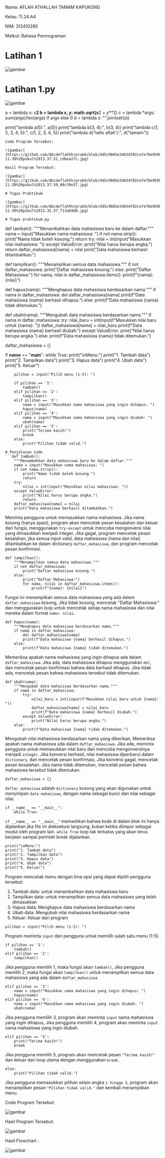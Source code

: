 Nama: AFLAH ATHALLAH TAMAM KAPUKONG

Kelas: TI.24.A4

NIM: 312410280

Matkul: Bahasa Pemrograman

# Latihan 1

![gambar](https://github.com/Abcdeflahhh/prak6/blob/a5fdd9ebc835f6116fb9221f1e6438bd1e25f345/image/Gambar%20WhatsApp%202024-11-30%20pukul%2013.35.43_27cc2b48.jpg)

# Latihan 1.py

![gambar](https://github.com/Abcdeflahhh/prak6/blob/dd5c9885e34634702ce7e70e9598f36c6b0d4756/image/Gambar%20WhatsApp%202024-11-30%20pukul%2013.35.43_27cc2b48.jpg)

a = lambda x: x**2
b = lambda x, y: math.sqrt(x**2 + y**2)
c = lambda *args: sum(args)/len(args) if args else 0
d = lambda s: "".join(set(s)) 

print("lambda a(5):", a(5))
print("lambda b(3, 4):", b(3, 4))
print("lambda c(1, 2, 3, 4, 5):", c(1, 2, 3, 4, 5))
print("lambda d('hello aflah'):", d("tamam"))
```
Code Program Tersebut:

![gambar](https://github.com/Abcdeflahhh/prak6/blob/dd5c9885e34634702ce7e70e9598f36c6b0d4756/image/Gambar%20WhatsApp%202024-11-30%20pukul%2013.37.51_cdbea27c.jpg)

Hasil Program Tersebut:

![gambar](https://github.com/Abcdeflahhh/prak6/blob/dd5c9885e34634702ce7e70e9598f36c6b0d4756/image/Gambar%20WhatsApp%202024-11-30%20pukul%2013.37.59_08c39e37.jpg)

# Tugas Praktikum

![gambar](https://github.com/Abcdeflahhh/prak6/blob/dd5c9885e34634702ce7e70e9598f36c6b0d4756/image/Gambar%20WhatsApp%202024-11-30%20pukul%2013.35.57_f13ab9d8.jpg)

# Tugas praktikum.py
```
def tambah():
    """Menambahkan data mahasiswa baru ke dalam daftar."""
    nama = input("Masukkan nama mahasiswa: ")
    if not nama.strip():
        print("Nama tidak boleh kosong.")
        return
    try:
        nilai = int(input("Masukkan nilai mahasiswa: "))
    except ValueError:
        print("Nilai harus berupa angka.")
        return
    daftar_mahasiswa[nama] = nilai
    print("Data mahasiswa berhasil ditambahkan.")

def tampilkan():
    """Menampilkan semua data mahasiswa."""
    if not daftar_mahasiswa:
        print("Daftar mahasiswa kosong.")
    else:
        print("Daftar Mahasiswa:")
        for nama, nilai in daftar_mahasiswa.items():
            print(f"{nama}: {nilai}")

def hapus(nama):
    """Menghapus data mahasiswa berdasarkan nama."""
    if nama in daftar_mahasiswa:
        del daftar_mahasiswa[nama]
        print(f"Data mahasiswa {nama} berhasil dihapus.")
    else:
        print(f"Data mahasiswa {nama} tidak ditemukan.")

def ubah(nama):
    """Mengubah data mahasiswa berdasarkan nama."""
    if nama in daftar_mahasiswa:
        try:
            nilai_baru = int(input(f"Masukkan nilai baru untuk {nama}: "))
            daftar_mahasiswa[nama] = nilai_baru
            print(f"Data mahasiswa {nama} berhasil diubah.")
        except ValueError:
            print("Nilai harus berupa angka.")
    else:
        print(f"Data mahasiswa {nama} tidak ditemukan.")

daftar_mahasiswa = {}

if __name__ == "__main__":
    while True:
        print("\nMenu:")
        print("1. Tambah data")
        print("2. Tampilkan data")
        print("3. Hapus data")
        print("4. Ubah data")
        print("5. Keluar")

        pilihan = input("Pilih menu (1-5): ")

        if pilihan == '1':
            tambah()
        elif pilihan == '2':
            tampilkan()
        elif pilihan == '3':
            nama = input("Masukkan nama mahasiswa yang ingin dihapus: ")
            hapus(nama)
        elif pilihan == '4':
            nama = input("Masukkan nama mahasiswa yang ingin diubah: ")
            ubah(nama)
        elif pilihan == '5':
            print("Terima kasih!")
            break
        else:
            print("Pilihan tidak valid.")
```
# Penjelasan Code
```def tambah():
    """Menambahkan data mahasiswa baru ke dalam daftar."""
    nama = input("Masukkan nama mahasiswa: ")
    if not nama.strip():
        print("Nama tidak boleh kosong.")
        return
    try:
        nilai = int(input("Masukkan nilai mahasiswa: "))
    except ValueError:
        print("Nilai harus berupa angka.")
        return
    daftar_mahasiswa[nama] = nilai
    print("Data mahasiswa berhasil ditambahkan.")
```
Meminta pengguna untuk memasukkan nama mahasiswa. Jika nama kosong (hanya spasi), program akan mencetak pesan kesalahan dan keluar dari fungsi, menggunakan `try-except` untuk mencoba mengonversi nilai yang dimasukkan menjadi integer. Jika gagal, program mencetak pesan kesalahan, jika semua input valid, data mahasiswa (nama dan nilai) ditambahkan ke dalam dictionary `daftar_mahasiswa`, dan program mencetak pesan konfirmasi.

```
def tampilkan():
    """Menampilkan semua data mahasiswa."""
    if not daftar_mahasiswa:
        print("Daftar mahasiswa kosong.")
    else:
        print("Daftar Mahasiswa:")
        for nama, nilai in daftar_mahasiswa.items():
            print(f"{nama}: {nilai}")
```
Fungsi ini menampilkan semua data mahasiswa yang ada dalam `daftar_mahasiswa` kosong, Jika tidak kosong, mencetak "Daftar Mahasiswa:" dan menggunakan loop untuk mencetak setiap nama mahasiswa dan nilai mereka dalam format `nama: nilai`.

```
def hapus(nama):
    """Menghapus data mahasiswa berdasarkan nama."""
    if nama in daftar_mahasiswa:
        del daftar_mahasiswa[nama]
        print(f"Data mahasiswa {nama} berhasil dihapus.")
    else:
        print(f"Data mahasiswa {nama} tidak ditemukan.")
```
Memeriksa apakah nama mahasiswa yang ingin dihapus ada dalam `daftar_mahasiswa`. Jika ada, data mahasiswa dihapus menggunakan `del`, dan mencetak pesan konfirmasi bahwa data berhasil dihapus. Jika tidak ada, mencetak pesan bahwa mahasiswa tersebut tidak ditemukan.

```
def ubah(nama):
    """Mengubah data mahasiswa berdasarkan nama."""
    if nama in daftar_mahasiswa:
        try:
            nilai_baru = int(input(f"Masukkan nilai baru untuk {nama}: "))
            daftar_mahasiswa[nama] = nilai_baru
            print(f"Data mahasiswa {nama} berhasil diubah.")
        except ValueError:
            print("Nilai harus berupa angka.")
    else:
        print(f"Data mahasiswa {nama} tidak ditemukan.")
```
Mengubah nilai mahasiswa berdasarkan nama yang diberikan, Memeriksa apakah nama mahasiswa ada dalam `daftar_mahasiswa`. Jika ada, meminta pengguna untuk memasukkan nilai baru dan mencoba mengonversinya menjadi `integer`. Jika konversi berhasil, nilai mahasiswa diperbarui dalam `dictionary`, dan mencetak pesan konfirmasi, Jika konversi gagal, mencetak pesan kesalahan. Jika nama tidak ditemukan, mencetak pesan bahwa mahasiswa tersebut tidak ditemukan.

```
daftar_mahasiswa = {}
```
`daftar_mahasiswa` adalah `dictionary` kosong yang akan digunakan untuk menyimpan `data mahasiswa`, dengan nama sebagai kunci dan nilai sebagai nilai.

```
if __name__ == "__main__":
    while True:
```
`if __name__ == "__main__"` memastikan bahwa kode di dalam blok ini hanya dijalankan jika file ini dieksekusi langsung, bukan ketika diimpor sebagai modul oleh program lain. `while True` loop tak terbatas yang akan terus berjalan sampai perintah break dijalankan.

```
print("\nMenu:")
print("1. Tambah data")
print("2. Tampilkan data")
print("3. Hapus data")
print("4. Ubah data")
print("5. Keluar")
```
Program mencetak menu dengan lima opsi yang dapat dipilih pengguna tersebut:
1. Tambah data: untuk menambahkan data mahasiswa baru
2. Tampilkan data: untuk menampilkan semua data mahasiswa yang telah dimasukkan
3. Hapus data: Menghapus data mahasiswa berdasarkan nama
4. Ubah data: Mengubah nilai mahasiswa berdasarkan nama
5. Keluar: Keluar dari program

```
pilihan = input("Pilih menu (1-5): ")
```
Program meminta `input` dari pengguna untuk memilih salah satu menu (1-5).

```
if pilihan == '1':
    tambah()
elif pilihan == '2':
    tampilkan()
```
Jika pengguna memilih 1, maka fungsi akan `tambah()`, Jika pengguna memilih 2, maka fungsi akan `tampilkan()` untuk menampilkan semua data mahasiswa yang ada dalam `daftar_mahasiswa`

```
elif pilihan == '3':
    nama = input("Masukkan nama mahasiswa yang ingin dihapus: ")
    hapus(nama)
elif pilihan == '4':
    nama = input("Masukkan nama mahasiswa yang ingin diubah: ")
    ubah(nama)
```
Jika pengguna memilih 3, program akan meminta `input` nama mahasiswa yang ingin dihapus, Jika pengguna memilih 4, program akan meminta `input` nama mahasiswa yang ingin diubah.

```
elif pilihan == '5':
    print("Terima kasih!")
    break
```
Jika pengguna memilih 5, program akan mencetak pesan `"Terima kasih!"` dan keluar dari loop utama dengan menggunakan `break`.

```
else:
    print("Pilihan tidak valid.")
```
Jika pengguna memasukkan pilihan selain angka `1 hingga 5`, program akan menampilkan pesan `"Pilihan tidak valid."` dan kembali menampilkan menu.

Code Program Tersebut:

![gambar](https://github.com/Abcdeflahhh/prak6/blob/dd5c9885e34634702ce7e70e9598f36c6b0d4756/image/Gambar%20WhatsApp%202024-11-30%20pukul%2013.38.26_f7eb08a3.jpg)

Hasil Program Tersebut:

![gambar](https://github.com/Abcdeflahhh/prak6/blob/dd5c9885e34634702ce7e70e9598f36c6b0d4756/image/Gambar%20WhatsApp%202024-11-30%20pukul%2013.39.40_a774cf30.jpg)

Hasil Flowchart :

![gambar](https://github.com/Abcdeflahhh/prak6/blob/dd5c9885e34634702ce7e70e9598f36c6b0d4756/image/Gambar%20WhatsApp%202024-11-30%20pukul%2010.17.21_ffb2bc0e.jpg)

